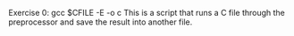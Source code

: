 Exercise 0: gcc $CFILE -E -o c This is a script that runs a C file through the preprocessor and save the result into another file.
